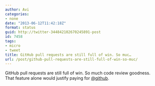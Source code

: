 ```yaml
---
author: Avi
categories:
- none
date: "2013-06-12T11:42:18Z"
format: status
guid: http://twitter-344842102670245891-post
id: 7458
tags:
- micro
- tweet
title: GitHub pull requests are still full of win. So muc…
url: /post/github-pull-requests-are-still-full-of-win-so-muc/
---
```

GitHub pull requests are still full of win. So much code review goodness. That feature alone would justify paying for [@github](http://twitter.com/github).